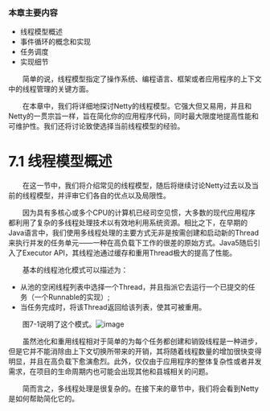 ### 本章主要内容

- 线程模型概述
- 事件循环的概念和实现
- 任务调度
- 实现细节

&emsp;&emsp;简单的说，线程模型指定了操作系统、编程语言、框架或者应用程序的上下文中的线程管理的关键方面。

&emsp;&emsp;在本章中，我们将详细地探讨Netty的线程模型。它强大但又易用，并且和Netty的一贯宗旨一样，旨在简化你的应用程序代码，同时最大限度地提高性能和可维护性。我们还将讨论致使选择当前线程模型的经验。

# 7.1 线程模型概述

&emsp;&emsp;在这一节中，我们将介绍常见的线程模型，随后将继续讨论Netty过去以及当前的线程模型，并评审它们各自的优点以及局限性。

&emsp;&emsp;因为具有多核心或多个CPU的计算机已经司空见惯，大多数的现代应用程序都利用了复杂的多线程处理技术以有效地利用系统资源。相比之下，在早期的Java语言中，我们使用多线程处理的主要方式无非是按需创建和启动新的Thread来执行并发的任务单元——一种在高负载下工作的很差的原始方式。Java5随后引入了Executor API，其线程池通过缓存和重用Thread极大的提高了性能。

&emsp;&emsp;基本的线程池化模式可以描述为：

- 从池的空闲线程列表中选择一个Thread，并且指派它去运行一个已提交的任务（一个Runnable的实现）;
- 当任务完成时，将该Thread返回给该列表，使其可被重用。

&emsp;&emsp;图7-1说明了这个模式。![image](http://img.blog.csdn.net/20160416101750275?watermark/2/text/aHR0cDovL2Jsb2cuY3Nkbi5uZXQv/font/5a6L5L2T/fontsize/400/fill/I0JBQkFCMA==/dissolve/70/gravity/Center)

&emsp;&emsp;虽然池化和重用线程相对于简单的为每个任务都创建和销毁线程是一种进步，但是它并不能消除由上下文切换所带来的开销，其将随着线程数量的增加很快变得明显，并且在高负载下愈演愈烈。此外，仅仅由于应用程序的整体复杂性或者并发需求，在项目的生命周期内也可能会出现其他和县城相关的问题。

&emsp;&emsp;简而言之，多线程处理是很复杂的。在接下来的章节中，我们将会看到Netty是如何帮助简化它的。